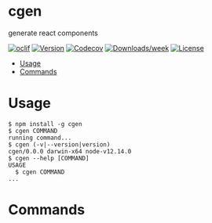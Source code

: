 cgen
====

generate react components

[![oclif](https://img.shields.io/badge/cli-oclif-brightgreen.svg)](https://oclif.io)
[![Version](https://img.shields.io/npm/v/cgen.svg)](https://npmjs.org/package/cgen)
[![Codecov](https://codecov.io/gh/dan-valinotti/cgen-cli/branch/master/graph/badge.svg)](https://codecov.io/gh/dan-valinotti/cgen-cli)
[![Downloads/week](https://img.shields.io/npm/dw/cgen.svg)](https://npmjs.org/package/cgen)
[![License](https://img.shields.io/npm/l/cgen.svg)](https://github.com/dan-valinotti/cgen-cli/blob/master/package.json)

<!-- toc -->
* [Usage](#usage)
* [Commands](#commands)
<!-- tocstop -->
# Usage
<!-- usage -->
```sh-session
$ npm install -g cgen
$ cgen COMMAND
running command...
$ cgen (-v|--version|version)
cgen/0.0.0 darwin-x64 node-v12.14.0
$ cgen --help [COMMAND]
USAGE
  $ cgen COMMAND
...
```
<!-- usagestop -->
# Commands
<!-- commands -->

<!-- commandsstop -->
